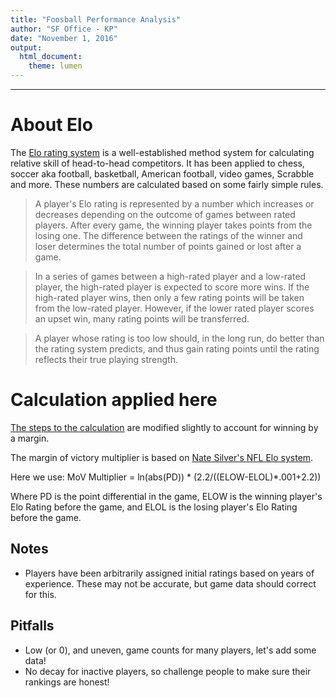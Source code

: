 ```yaml
---
title: "Foosball Performance Analysis"
author: "SF Office - KP"
date: "November 1, 2016"
output: 
  html_document:
    theme: lumen
---
```



***
# About Elo

The [Elo rating system](https://en.wikipedia.org/wiki/Elo_rating_system) is a well-established method system for calculating relative skill of head-to-head competitors. It has been applied to chess, soccer aka football, basketball, American football, video games, Scrabble and more. These numbers are calculated based on some fairly simple rules.

> A player's Elo rating is represented by a number which increases or decreases depending on the outcome of games between rated players. After every game, the winning player takes points from the losing one. The difference between the ratings of the winner and loser determines the total number of points gained or lost after a game. 

> In a series of games between a high-rated player and a low-rated player, the high-rated player is expected to score more wins. If the high-rated player wins, then only a few rating points will be taken from the low-rated player. However, if the lower rated player scores an upset win, many rating points will be transferred. 

> A player whose rating is too low should, in the long run, do better than the rating system predicts, and thus gain rating points until the rating reflects their true playing strength.

# Calculation applied here
[The steps to the calculation](https://metinmediamath.wordpress.com/2013/11/27/how-to-calculate-the-elo-rating-including-example/) are modified slightly to account for winning by a margin.

The margin of victory multiplier is based on [Nate Silver's NFL Elo system](http://fivethirtyeight.com/datalab/introducing-nfl-elo-ratings/).

Here we use: MoV Multiplier = ln(abs(PD)) * (2.2/((ELOW-ELOL)*.001+2.2))

Where PD is the point differential in the game, ELOW is the winning player's Elo Rating before the game, and ELOL is the losing player's Elo Rating before the game.

## Notes

* Players have been arbitrarily assigned initial ratings based on years of experience. These may not be accurate, but game data should correct for this. 

## Pitfalls

* Low (or 0), and uneven, game counts for many players, let's add some data!
* No decay for inactive players, so challenge people to make sure their rankings are honest! 
